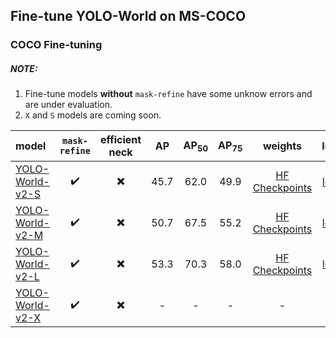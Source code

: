 ## Fine-tune YOLO-World on MS-COCO



### COCO Fine-tuning

##### NOTE:

1. Fine-tune models **without** `mask-refine` have some unknow errors and are under evaluation.
2. `X` and `S` models are coming soon.

| model | `mask-refine`| efficient neck |  AP | AP<sub>50</sub> | AP<sub>75</sub> | weights | log |
| :---- | :----------: |:-------------: | :-: | :--------------:| :-------------: |:------: | :-: |
| [YOLO-World-v2-S](./yolo_world_v2_s_vlpan_bn_2e-4_80e_8gpus_mask-refine_finetune_coco.py) | ✔️  | ✖️ | 45.7 | 62.0 | 49.9 | [HF Checkpoints](https://huggingface.co/wondervictor/YOLO-World/blob/main/yolo_world_v2_s_vlpan_bn_2e-4_80e_8gpus_mask-refine_finetune_coco_ep80-e6c2261e.pth) | [log](https://huggingface.co/wondervictor/YOLO-World/blob/main/yolo_world_v2_s_vlpan_bn_2e-4_80e_8gpus_mask-refine_finetune_coco_20240119_121515.log) |
| [YOLO-World-v2-M](yolo_world_v2_m_vlpan_bn_2e-4_80e_8gpus_mask-refine_finetune_coco.py) | ✔️  | ✖️ | 50.7 | 67.5 | 55.2 | [HF Checkpoints](https://huggingface.co/wondervictor/YOLO-World/blob/main/yolo_world_v2_m_vlpan_bn_2e-4_80e_8gpus_mask-refine_finetune_coco_ep80-c6232481.pth) | [log](https://huggingface.co/wondervictor/YOLO-World/blob/main/yolo_world_v2_m_vlpan_bn_2e-4_80e_8gpus_mask-refine_finetune_coco_20240320_204957.log) |
| [YOLO-World-v2-L](./yolo_world_v2_l_vlpan_bn_2e-4_80e_8gpus_mask-refine_finetune_coco.py) | ✔️  | ✖️ | 53.3 | 70.3 | 58.0 | [HF Checkpoints](https://huggingface.co/wondervictor/YOLO-World/blob/main/yolo_world_v2_l_vlpan_bn_2e-4_80e_8gpus_mask-refine_finetune_coco_ep80-ac9177d6.pth) | [log](https://huggingface.co/wondervictor/YOLO-World/blob/main/yolo_world_v2_l_vlpan_bn_2e-4_80e_8gpus_mask-refine_finetune_coco_20240317_171126.log) |
| [ YOLO-World-v2-X](./yolo_world_v2_x_vlpan_bn_2e-4_80e_8gpus_mask-refine_finetune_coco.py) | ✔️  | ✖️ | - | - | - | - | - |



